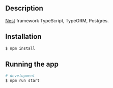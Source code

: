 ## Description

[Nest](https://github.com/nestjs/nest) framework TypeScript, TypeORM, Postgres.

## Installation

```bash
$ npm install
```

## Running the app

```bash
# development
$ npm run start

